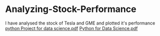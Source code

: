# Analyzing-Stock-Performance
I have analysed the stock of Tesla and GME and plotted it's performance
[python Project for data science.pdf](https://github.com/sourabh281/Analyzing-Stock-Performance/files/12429627/python.Project.for.data.science.pdf)
[Python for Data Science.pdf](https://github.com/sourabh281/Analyzing-Stock-Performance/files/12429628/Python.for.Data.Science.pdf)
